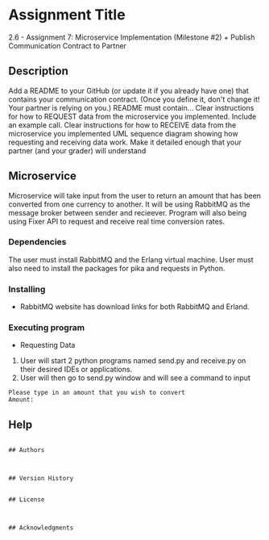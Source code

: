 # Assignment Title

2.6 - Assignment 7: Microservice Implementation (Milestone #2) + Publish Communication Contract to Partner

## Description

Add a README to your GitHub (or update it if you already have one) that contains your communication contract. (Once you define it, don't change it! Your partner is relying on you.) README must contain...
Clear instructions for how to REQUEST data from the microservice you implemented. Include an example call.
Clear instructions for how to RECEIVE data from the microservice you implemented
UML sequence diagram showing how requesting and receiving data work. Make it detailed enough that your partner (and your grader) will understand

## Microservice
Microservice will take input from the user to return an amount that has been converted from one currency to another.
It will be using RabbitMQ as the message broker between sender and recieever. Program will also being using 
Fixer API to request and receive real time conversion rates.

### Dependencies

The user must install RabbitMQ and the Erlang virtual machine. User must also need to install the packages for pika and requests in Python.

### Installing

* RabbitMQ website has download links for both RabbitMQ and Erland. 

### Executing program

* Requesting Data
1) User will start 2 python programs named send.py and receive.py on their desired IDEs or applications.
2) User will then go to send.py window and will see a command to input 
```
Please type in an amount that you wish to convert
Amount:
```

## Help


```

## Authors



## Version History


## License



## Acknowledgments

